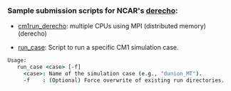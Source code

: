 ### Sample submission scripts for NCAR's <a href="https://arc.ucar.edu/knowledge_base/74317833">derecho</a>:

- [cm1run_derecho](cm1run_derecho):  multiple CPUs using MPI (distributed memory) (derecho)

- [run_case](run_case): Script to run a specific CM1 simulation case.

```csh
Usage:
   run_case <case> [-f]
     <case>: Name of the simulation case (e.g., "dunion_MT").
     -f    : (Optional) Force overwrite of existing run directories.
```